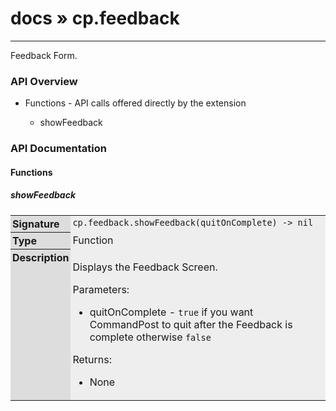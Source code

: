 # [docs](index.md) » cp.feedback
---

Feedback Form.

<style type="text/css">
	a { text-decoration: none; }
	a:hover { text-decoration: underline; }
	th { background-color: #DDDDDD; vertical-align: top; padding: 3px; }
	td { width: 100%; background-color: #EEEEEE; vertical-align: top; padding: 3px; }
	table { width: 100% ; border: 1px solid #0; text-align: left; }
	section > table table td { width: 0; }
</style>
<link rel="stylesheet" href="../../css/docs.css" type="text/css" media="screen" />
<h3>API Overview</h3>
<ul>
<li>Functions - API calls offered directly by the extension</li>
  <ul>
	<li><a href="#showFeedback">showFeedback</a></li>
  </ul>
</ul>
<h3>API Documentation</h3>
<h4 class="documentation-section">Functions</h4>
  <section id="showFeedback">
	<h5><a href="#showFeedback">showFeedback</a></h5>
	<table>
	  <tr>
		<th>Signature</th>
		<td><code>cp.feedback.showFeedback(quitOnComplete) -&gt; nil</code></td>
	  </tr>
	  <tr>
		<th>Type</th>
		<td>Function</td>
	  </tr>
	  <tr>
		<th>Description</th>
		<td><p>Displays the Feedback Screen.</p>
<p>Parameters:</p>
<ul>
<li>quitOnComplete - <code>true</code> if you want CommandPost to quit after the Feedback is complete otherwise <code>false</code></li>
</ul>
<p>Returns:</p>
<ul>
<li>None</li>
</ul>
</td>
	  </tr>
	</table>
  </section>
